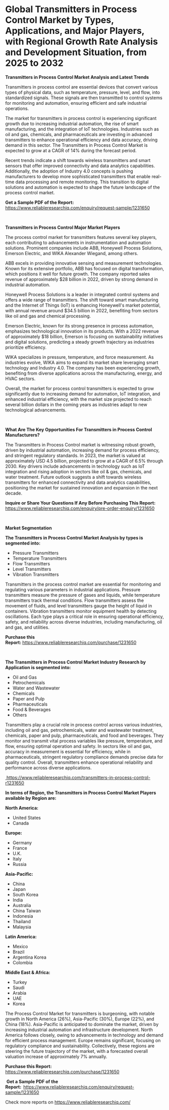 <p><h1>Global Transmitters in Process Control Market by Types, Applications, and Major Players, with Regional Growth Rate Analysis and Development Situation, from 2025 to 2032</h1></p><p><strong>Transmitters in Process Control Market Analysis and Latest Trends</strong></p>
<p><p>Transmitters in process control are essential devices that convert various types of physical data, such as temperature, pressure, level, and flow, into standardized signals. These signals are then transmitted to control systems for monitoring and automation, ensuring efficient and safe industrial operations. </p><p>The market for transmitters in process control is experiencing significant growth due to increasing industrial automation, the rise of smart manufacturing, and the integration of IoT technologies. Industries such as oil and gas, chemicals, and pharmaceuticals are investing in advanced transmitters to enhance operational efficiency and data accuracy, driving demand in this sector. The Transmitters in Process Control Market is expected to grow at a CAGR of 14% during the forecast period.</p><p>Recent trends indicate a shift towards wireless transmitters and smart sensors that offer improved connectivity and data analytics capabilities. Additionally, the adoption of Industry 4.0 concepts is pushing manufacturers to develop more sophisticated transmitters that enable real-time data processing and remote monitoring. This transition to digital solutions and automation is expected to shape the future landscape of the process control market.</p></p>
<p><strong>Get a Sample PDF of the Report:&nbsp;</strong> <a href="https://www.reliableresearchiq.com/enquiry/request-sample/1231650?utm_campaign=3136&utm_medium=2&utm_source=Github&utm_content=ia&utm_term=11042025&utm_id=transmitters-in-process-control">https://www.reliableresearchiq.com/enquiry/request-sample/1231650</a></p>
<p>&nbsp;</p>
<p><strong>Transmitters in Process Control Major Market Players</strong></p>
<p><p>The process control market for transmitters features several key players, each contributing to advancements in instrumentation and automation solutions. Prominent companies include ABB, Honeywell Process Solutions, Emerson Electric, and WIKA Alexander Wiegand, among others. </p><p>ABB excels in providing innovative sensing and measurement technologies. Known for its extensive portfolio, ABB has focused on digital transformation, which positions it well for future growth. The company reported sales revenue of approximately $28 billion in 2022, driven by strong demand in industrial automation.</p><p>Honeywell Process Solutions is a leader in integrated control systems and offers a wide range of transmitters. The shift toward smart manufacturing and the Internet of Things (IoT) is enhancing Honeywell's market potential, with annual revenue around $34.5 billion in 2022, benefiting from sectors like oil and gas and chemical processing.</p><p>Emerson Electric, known for its strong presence in process automation, emphasizes technological innovation in its products. With a 2022 revenue of approximately $18 billion, Emerson is focusing on sustainability initiatives and digital solutions, predicting a steady growth trajectory as industries prioritize efficiency.</p><p>WIKA specializes in pressure, temperature, and force measurement. As industries evolve, WIKA aims to expand its market share leveraging smart technology and Industry 4.0. The company has been experiencing growth, benefiting from diverse applications across the manufacturing, energy, and HVAC sectors.</p><p>Overall, the market for process control transmitters is expected to grow significantly due to increasing demand for automation, IoT integration, and enhanced industrial efficiency, with the market size projected to reach several billion dollars in the coming years as industries adapt to new technological advancements.</p></p>
<p>&nbsp;</p>
<p><strong>What Are The Key Opportunities For Transmitters in Process Control Manufacturers?</strong></p>
<p><p>The Transmitters in Process Control market is witnessing robust growth, driven by industrial automation, increasing demand for process efficiency, and stringent regulatory standards. In 2023, the market is valued at approximately USD 4.5 billion, projected to grow at a CAGR of 6.5% through 2030. Key drivers include advancements in technology such as IoT integration and rising adoption in sectors like oil & gas, chemicals, and water treatment. Future outlook suggests a shift towards wireless transmitters for enhanced connectivity and data analytics capabilities, positioning the market for sustained innovation and expansion in the next decade.</p></p>
<p><strong>Inquire or Share Your Questions If Any Before Purchasing This Report:</strong> <a href="https://www.reliableresearchiq.com/enquiry/pre-order-enquiry/1231650?utm_campaign=3136&utm_medium=2&utm_source=Github&utm_content=ia&utm_term=11042025&utm_id=transmitters-in-process-control">https://www.reliableresearchiq.com/enquiry/pre-order-enquiry/1231650</a></p>
<p>&nbsp;</p>
<p><strong>Market Segmentation</strong></p>
<p><strong>The Transmitters in Process Control Market Analysis by types is segmented into:</strong></p>
<p><ul><li>Pressure Transmitters</li><li>Temperature Transmitters</li><li>Flow Transmitters</li><li>Level Transmitters</li><li>Vibration Transmitters</li></ul></p>
<p><p>Transmitters in the process control market are essential for monitoring and regulating various parameters in industrial applications. Pressure transmitters measure the pressure of gases and liquids, while temperature transmitters track thermal conditions. Flow transmitters assess the movement of fluids, and level transmitters gauge the height of liquid in containers. Vibration transmitters monitor equipment health by detecting oscillations. Each type plays a critical role in ensuring operational efficiency, safety, and reliability across diverse industries, including manufacturing, oil and gas, and utilities.</p></p>
<p><strong>Purchase this Report:&nbsp;</strong><a href="https://www.reliableresearchiq.com/purchase/1231650?utm_campaign=3136&utm_medium=2&utm_source=Github&utm_content=ia&utm_term=11042025&utm_id=transmitters-in-process-control">https://www.reliableresearchiq.com/purchase/1231650</a></p>
<p>&nbsp;</p>
<p><strong>The Transmitters in Process Control Market Industry Research by Application is segmented into:</strong></p>
<p><ul><li>Oil and Gas</li><li>Petrochemicals</li><li>Water and Wastewater</li><li>Chemicals</li><li>Paper and Pulp</li><li>Pharmaceuticals</li><li>Food & Beverages</li><li>Others</li></ul></p>
<p><p>Transmitters play a crucial role in process control across various industries, including oil and gas, petrochemicals, water and wastewater treatment, chemicals, paper and pulp, pharmaceuticals, and food and beverages. They monitor and transmit vital process variables like pressure, temperature, and flow, ensuring optimal operation and safety. In sectors like oil and gas, accuracy in measurement is essential for efficiency, while in pharmaceuticals, stringent regulatory compliance demands precise data for quality control. Overall, transmitters enhance operational reliability and performance across diverse applications.</p></p>
<p><a href="https://www.reliableresearchiq.com/transmitters-in-process-control-r1231650?utm_campaign=3136&utm_medium=2&utm_source=Github&utm_content=ia&utm_term=11042025&utm_id=transmitters-in-process-control">&nbsp;https://www.reliableresearchiq.com/transmitters-in-process-control-r1231650</a></p>
<p><strong>In terms of Region, the Transmitters in Process Control Market Players available by Region are:</strong></p>
<p>
    <p> <strong> North America: </strong>
        <ul>
            <li>United States</li>
            <li>Canada</li>
        </ul>
        </p> 
    <p> <strong> Europe: </strong>
        <ul>
            <li>Germany</li>
            <li>France</li>
            <li>U.K.</li>
            <li>Italy</li>
            <li>Russia</li>
        </ul>
        </p> 
    <p> <strong> Asia-Pacific: </strong>
        <ul>
            <li>China</li>
            <li>Japan</li>
            <li>South Korea</li>
            <li>India</li>
            <li>Australia</li>
            <li>China Taiwan</li>
            <li>Indonesia</li>
            <li>Thailand</li>
            <li>Malaysia</li>
        </ul>
        </p> 
    <p> <strong> Latin America: </strong>
        <ul>
            <li>Mexico</li>
            <li>Brazil</li>
            <li>Argentina Korea</li>
            <li>Colombia</li>
        </ul>
        </p> 
    <p> <strong> Middle East & Africa: </strong>
        <ul>
            <li>Turkey</li>
            <li>Saudi</li>
            <li>Arabia</li>
            <li>UAE</li>
            <li>Korea</li>
        </ul>
    </p>
    </p>
<p><p>The Process Control Market for transmitters is burgeoning, with notable growth in North America (26%), Asia-Pacific (30%), Europe (22%), and China (18%). Asia-Pacific is anticipated to dominate the market, driven by increasing industrial automation and infrastructure development. North America follows closely, owing to advancements in technology and demand for efficient process management. Europe remains significant, focusing on regulatory compliance and sustainability. Collectively, these regions are steering the future trajectory of the market, with a forecasted overall valuation increase of approximately 7% annually.</p></p>
<p><strong>Purchase this Report: </strong><a href="https://www.reliableresearchiq.com/purchase/1231650?utm_campaign=3136&utm_medium=2&utm_source=Github&utm_content=ia&utm_term=11042025&utm_id=transmitters-in-process-control">https://www.reliableresearchiq.com/purchase/1231650</a></p>
<p>&nbsp;<strong>Get a Sample PDF of the Report:&nbsp;&nbsp;</strong><a href="https://www.reliableresearchiq.com/enquiry/request-sample/1231650?utm_campaign=3136&utm_medium=2&utm_source=Github&utm_content=ia&utm_term=11042025&utm_id=transmitters-in-process-control">https://www.reliableresearchiq.com/enquiry/request-sample/1231650</a></p>
<p><strong></strong></p>
<p>Check more reports on <a href="https://www.reliableresearchiq.com/?utm_campaign=3136&utm_medium=2&utm_source=Github&utm_content=ia&utm_term=11042025&utm_id=transmitters-in-process-control">https://www.reliableresearchiq.com/</a></p>